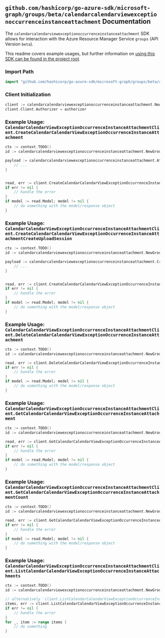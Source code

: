 
## `github.com/hashicorp/go-azure-sdk/microsoft-graph/groups/beta/calendarcalendarviewexceptionoccurrenceinstanceattachment` Documentation

The `calendarcalendarviewexceptionoccurrenceinstanceattachment` SDK allows for interaction with the Azure Resource Manager Service `groups` (API Version `beta`).

This readme covers example usages, but further information on [using this SDK can be found in the project root](https://github.com/hashicorp/go-azure-sdk/tree/main/docs).

### Import Path

```go
import "github.com/hashicorp/go-azure-sdk/microsoft-graph/groups/beta/calendarcalendarviewexceptionoccurrenceinstanceattachment"
```


### Client Initialization

```go
client := calendarcalendarviewexceptionoccurrenceinstanceattachment.NewCalendarCalendarViewExceptionOccurrenceInstanceAttachmentClientWithBaseURI("https://management.azure.com")
client.Client.Authorizer = authorizer
```


### Example Usage: `CalendarCalendarViewExceptionOccurrenceInstanceAttachmentClient.CreateCalendarCalendarViewExceptionOccurrenceInstanceAttachment`

```go
ctx := context.TODO()
id := calendarcalendarviewexceptionoccurrenceinstanceattachment.NewGroupIdCalendarCalendarViewIdExceptionOccurrenceIdInstanceID("groupIdValue", "eventIdValue", "eventId1Value", "eventId2Value")

payload := calendarcalendarviewexceptionoccurrenceinstanceattachment.Attachment{
	// ...
}


read, err := client.CreateCalendarCalendarViewExceptionOccurrenceInstanceAttachment(ctx, id, payload)
if err != nil {
	// handle the error
}
if model := read.Model; model != nil {
	// do something with the model/response object
}
```


### Example Usage: `CalendarCalendarViewExceptionOccurrenceInstanceAttachmentClient.CreateCalendarCalendarViewExceptionOccurrenceInstanceAttachmentCreateUploadSession`

```go
ctx := context.TODO()
id := calendarcalendarviewexceptionoccurrenceinstanceattachment.NewGroupIdCalendarCalendarViewIdExceptionOccurrenceIdInstanceID("groupIdValue", "eventIdValue", "eventId1Value", "eventId2Value")

payload := calendarcalendarviewexceptionoccurrenceinstanceattachment.CreateCalendarCalendarViewExceptionOccurrenceInstanceAttachmentCreateUploadSessionRequest{
	// ...
}


read, err := client.CreateCalendarCalendarViewExceptionOccurrenceInstanceAttachmentCreateUploadSession(ctx, id, payload)
if err != nil {
	// handle the error
}
if model := read.Model; model != nil {
	// do something with the model/response object
}
```


### Example Usage: `CalendarCalendarViewExceptionOccurrenceInstanceAttachmentClient.DeleteCalendarCalendarViewExceptionOccurrenceInstanceAttachment`

```go
ctx := context.TODO()
id := calendarcalendarviewexceptionoccurrenceinstanceattachment.NewGroupIdCalendarCalendarViewIdExceptionOccurrenceIdInstanceIdAttachmentID("groupIdValue", "eventIdValue", "eventId1Value", "eventId2Value", "attachmentIdValue")

read, err := client.DeleteCalendarCalendarViewExceptionOccurrenceInstanceAttachment(ctx, id)
if err != nil {
	// handle the error
}
if model := read.Model; model != nil {
	// do something with the model/response object
}
```


### Example Usage: `CalendarCalendarViewExceptionOccurrenceInstanceAttachmentClient.GetCalendarCalendarViewExceptionOccurrenceInstanceAttachment`

```go
ctx := context.TODO()
id := calendarcalendarviewexceptionoccurrenceinstanceattachment.NewGroupIdCalendarCalendarViewIdExceptionOccurrenceIdInstanceIdAttachmentID("groupIdValue", "eventIdValue", "eventId1Value", "eventId2Value", "attachmentIdValue")

read, err := client.GetCalendarCalendarViewExceptionOccurrenceInstanceAttachment(ctx, id)
if err != nil {
	// handle the error
}
if model := read.Model; model != nil {
	// do something with the model/response object
}
```


### Example Usage: `CalendarCalendarViewExceptionOccurrenceInstanceAttachmentClient.GetCalendarCalendarViewExceptionOccurrenceInstanceAttachmentCount`

```go
ctx := context.TODO()
id := calendarcalendarviewexceptionoccurrenceinstanceattachment.NewGroupIdCalendarCalendarViewIdExceptionOccurrenceIdInstanceID("groupIdValue", "eventIdValue", "eventId1Value", "eventId2Value")

read, err := client.GetCalendarCalendarViewExceptionOccurrenceInstanceAttachmentCount(ctx, id)
if err != nil {
	// handle the error
}
if model := read.Model; model != nil {
	// do something with the model/response object
}
```


### Example Usage: `CalendarCalendarViewExceptionOccurrenceInstanceAttachmentClient.ListCalendarCalendarViewExceptionOccurrenceInstanceAttachments`

```go
ctx := context.TODO()
id := calendarcalendarviewexceptionoccurrenceinstanceattachment.NewGroupIdCalendarCalendarViewIdExceptionOccurrenceIdInstanceID("groupIdValue", "eventIdValue", "eventId1Value", "eventId2Value")

// alternatively `client.ListCalendarCalendarViewExceptionOccurrenceInstanceAttachments(ctx, id)` can be used to do batched pagination
items, err := client.ListCalendarCalendarViewExceptionOccurrenceInstanceAttachmentsComplete(ctx, id)
if err != nil {
	// handle the error
}
for _, item := range items {
	// do something
}
```
